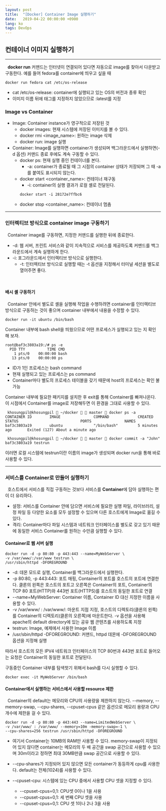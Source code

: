 ```yaml
---
layout: post
title:  "[Docker] Container Image 실행하기"
date:   2019-04-22 00:00:00 +0900
lang: ko
tags: DevOps
---
```

## 컨테이너 이미지 실행하기 ##
<hr>

&nbsp;&nbsp;**docker run** 커맨드는 인터넷이 연결되어 있다면 자동으로 image를 찾아서 다운받고 구동한다.
예를 들어 fedora를 container에 띄우고 싶을 때
~~~
docker run fedora cat /etc/os-release
~~~
* cat /etc/os-release: container에 실행되고 있는 OS의 버전과 종류 확인
* 이미지 이름 뒤에 태그를 지정하지 않았으므로 :latest를 지정

### Image vs Container ###
* Image: Container instance가 영구적으로 저장된 것
  - docker images: 현재 시스템에 저장된 이미지를 볼 수 있다.
  - docker rmi <image_name>: 원하는 image 삭제
  - docker run: image 실행
* Container: Image를 실행하면 container가 생성되며 백그라운드에서 실행하면(-d 옵션) 커맨드 종료 후에도 계속 구동할 수 있다.
  - docker ps: 현재 실행 중인 컨테이너를 본다.
    + -a: container가 종료될 때 그 시점의 container 상태가 저장되며 그 때 -a를 붙여도 표시되지 않는다.
  - docker start <container_name>: 컨테이너 재구동
    + -i: container의 실행 결과가 로컬 셸로 전달된다.
    ~~~
    docker start -i 28172e7ffbc6
    ~~~
  - docker stop <container_name>: 컨테이너 멈춤

<hr>

### 인터렉티브 방식으로 container image 구동하기 ###
&nbsp;&nbsp;Container image를 구동하면, 지정한 커맨드를 실행한 뒤에 종료한다.
* -d: 웹 서버, 프린트 서비스와 같이 지속적으로 서비스를 제공하도록 커맨드를 백그라운드에서 계속 실행하게 한다.
* -i: 포그라운드에서 인터렉티브 방식으로 실행한다.
  - -t: 인터렉티브 방식으로 실행할 때는 -t 옵션을 지정해서 터미널 세션을 별도로 열어주면 좋다.

<br>

#### 배시 셸 구동하기 ####
&nbsp;&nbsp;Container 안에서 별도로 셸을 실행해 작업을 수행하려면 container를 인터렉티브 방식으로 구동하는 것이 좋으며 container 내부에서 내용을 수정할 수 있다.
~~~
docker run -it ubuntu /bin/bash
~~~
Container 내부에 bash shell을 띄웠으므로 어떤 프로세스가 실행되고 있는 지 확인 해 보자.
~~~
root@baf3c3803a19:/# ps -e
  PID TTY          TIME CMD
    1 pts/0    00:00:00 bash
   13 pts/0    00:00:00 ps
~~~
* ID가 1인 프로세스는 bash command
* 현재 실행되고 있는 프로세스는 ps command
* Container마다 별도의 프로세스 테이블을 갖기 때문에 host의 프로세스는 확인 불가능

Container 내부에 필요한 패키지를 설치한 후 exit를 통해 Container를 빠져나온다. 이 시점에서 Container를 image로 저장해두면 이 환경을 그대로 사용할 수 있다.
~~~
 khosungpil@khosungpil  ~/docker   master  docker ps -a
CONTAINER ID        IMAGE               COMMAND             CREATED             STATUS                            PORTS               NAMES
baf3c3803a19        ubuntu              "/bin/bash"         5 minutes ago       Exited (127) About a minute ago

 khosungpil@khosungpil  ~/docker   master  docker commit -a "John" baf3c3803a19 testrun
~~~
이러면 로컬 시스템에 testrun이란 이름의 image가 생성되며 docker run을 통해 바로 사용할 수 있다.

<hr>

### 서비스를 Container로 만들어 실행하기 ###

&nbsp;&nbsp;호스트에서 서비스를 직접 구동하는 것보다 서비스를 **Container**에 담아 실행하는 편이 더 유리하다.
* 설정: 서비스를 Container 안에 담으면 서비스에 필요한 실행 파일, 라이브러리, 설정 파일 등 다양한 요소를 모두 설정할 수 있으며 다른 호스트에게 Image로 옮길 수 있다.
* 격리: Container마다 파일 시스템과 네트워크 인터페이스를 별도로 갖고 있기 때문에 동일한 서비스 Container를 원하는 수만큼 실행할 수 있다.

#### Container로 웹 서버 실행 ####
~~~
docker run -d -p 80:80 -p 443:443 --name=MyWebServer \
-v /var/www/:/var/www testrun \
/usr/sbin/httpd -DFOREGROUND
~~~
* -d: 데몬 모드로 실행, Container를 백그라운드에서 실행한다.
* -p 80:80, -p 443:443: 포트 매핑, Container의 포트를 호스트의 포트에 연결한다. 클론의 왼쪽은 호스트의 포트고 오른쪽은 Container의 포트, Container의 TCP 80 포트(HTTP)와 443번 포트(HTTPS)를 호스트의 동일한 포트로 연결
* --name=MyWebServer: Container 이름, Container ID 대신 지정한 이름을 사용할 수 있다.
* -v /var/www/ : /var/www/: 마운트 지점 지정, 호스트의 디렉토리(클론의 왼쪽)를 Container의 디렉토리(클론의 오른쪽)에 마운트한다. -v 옵션을 사용해 apache의 default directory에 있는 공유 웹 콘텐츠를 사용하도록 지정
* testrun: Image, 예제에서 사용한 Image 이름
* /usr/sbin/httpd -DFOREGROUND: 커맨드, httpd 데몬에 -DFOREGROUND 옵션을 지정해 실행

따라서 호스트의 모든 IPV4 네트워크 인터페이스의 TCP 80번과 443번 포트로 들어오는 요청은 Container의 동일한 포트로 전달된다.

구동중인 Container 내부를 탐색핫기 위해서 bash를 다시 실행할 수 있다.
~~~
docker exec -it MyWebServer /bin/bash
~~~

#### Container에서 실행하는 서비스에서 사용할 resource 제한 ####
&nbsp;&nbsp;Container의 default는 메모리와 CPU의 사용량을 제한하지 않는다. --memory, --memory-swap, --cpu-shares, --cpuset-cpus 같은 옵션으로 메모리 용량과 CPU 개수에 제한을 걸 수 있다.

~~~
docker run -d -p 80:80 -p 443:443 --name=LimitedWebServer \
-v /var/www/ : /var/www/ --memory=10m -memory-swap=-1 \
--cpu-shares=256 testrun /usr/sbin/httpd -DFOREGROUND
~~~
* 여기서 Container는 10MB의 RAM만 사용할 수 있다. memory-swap이 지정되어 있지 않다면 container는 메모리의 두 배 공간을 swap 공간으로 사용할 수 있으며 30m이라고 정하면 최대 30MB만큼 swap 공간으로 사용할 수 있다.

* --cpu-shares가 지정되어 있지 않으면 모든 container가 동등하게 cpu를 사용한다. default는 전체(1024)를 사용할 수 있다.

* --cpuset-cpu: 시스템에 있는 CPU 중에서 사용할 CPU 셋을 지정할 수 있다.
  - --cpuset-cpus=0,1: CPU셋 0이나 1을 사용
  - --cpuset-cpus=0,1: 세 번째 CPU 셋을 사용
  - --cpuset-cpus=0,1: CPU 셋 1이나 2나 3을 사용